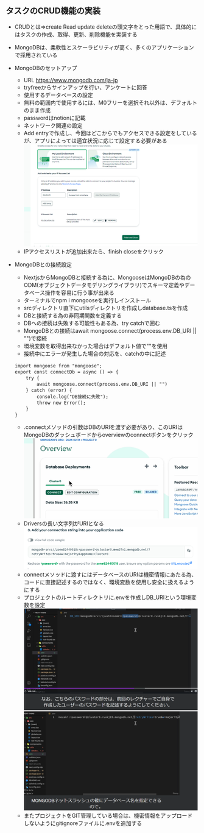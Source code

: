 ## タスクのCRUD機能の実装
- CRUDとは=>create Read update deleteの頭文字をとった用語で、具体的にはタスクの作成、取得、更新、削除機能を実装する
- MongoDBは、柔軟性とスケーラビリティが高く、多くのアプリケーションで採用されている

- MongoDBのセットアップ
    - URL https://www.mongodb.com/ja-jp
    - tryfreeからサインアップを行い、アンケートに回答
    - 使用するデータベースの設定
    - 無料の範囲内で使用するには、M0フリーを選択それ以外は、デフォルトのまま作成
    - passwordはnotionに記載
    - ネットワーク関連の設定
    - Add entryで作成し、今回はどこからでもアクセスできる設定をしているが、アプリによっては適宜状況に応じて設定する必要がある
    ![alt text](image-15.png)
    - IPアクセスリストが追加出来たら、finish closeをクリック

- MongoDBとの接続設定
    - NextjsからMongoDBと接続する為に、MongooseはMongoDBの為のODM(オブジェクトデータモデリングライブラリ)でスキーマ定義やデータベース操作を容易に行う事が出来る
    - ターミナルでnpm i mongooseを実行しインストール
    - srcディレクトリ直下にutilsディレクトリを作成しdatabase.tsを作成
    - DBと接続する為の非同期関数を定義する
    - DBへの接続は失敗する可能性もある為、try catchで囲む
    - MongoDBとの接続はawait mongoose.connect(process.env.DB_URI || "")で接続
    - 環境変数を取得出来なかった場合はデフォルト値で""を使用
    - 接続中にエラーが発生した場合の対応を、catchの中に記述
    ```
    import mongoose from "mongoose";
    export const connectDb = async () => {
        try {
            await mongoose.connect(process.env.DB_URI || "")
        } catch (error) {
            console.log("DB接続に失敗");
            throw new Error();
        }
    }
    ```
    - .connectメソッドの引数はDBのURIを渡す必要があり、このURIはMongoDBのダッシュボードからoverviewのconnectボタンをクリック
    ![alt text](image-16.png)
    - Driversの長い文字列がURIとなる
    ![alt text](image-17.png)
    - connectメソッドに渡すにはデータベースのURIは機密情報にあたる為、コードに直接記述するのではなく、環境変数を使用し安全に扱えるようにする
    - プロジェクトのルートディレクトリに.envを作成しDB_URIという環境変数を設定
    ![alt text](image-18.png)
    ![alt text](image-19.png)
    - またプロジェクトをGIT管理している場合は、機密情報をアップロードしないようにgitignoreファイルに.envを追加する
    